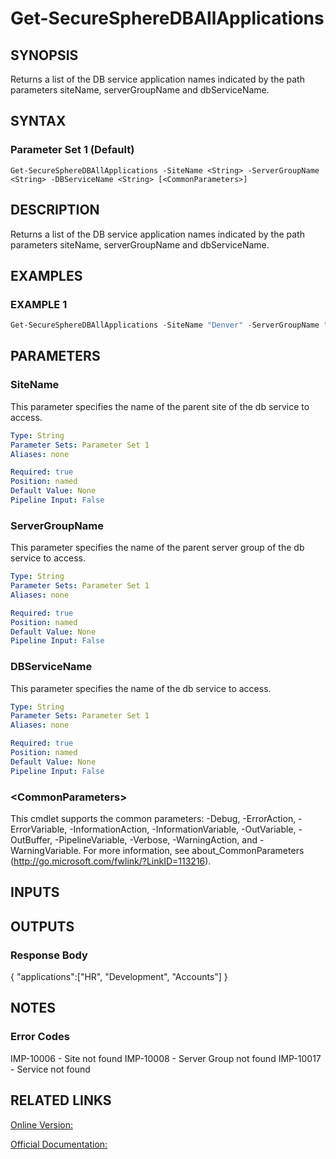 ﻿# Get-SecureSphereDBAllApplications

## SYNOPSIS
Returns a list of the DB service application names indicated by the path parameters siteName, serverGroupName and dbServiceName.

## SYNTAX

### Parameter Set 1 (Default)
```
Get-SecureSphereDBAllApplications -SiteName <String> -ServerGroupName <String> -DBServiceName <String> [<CommonParameters>]
```

## DESCRIPTION
Returns a list of the DB service application names indicated by the path parameters siteName, serverGroupName and dbServiceName.

## EXAMPLES

### EXAMPLE 1

```powershell
Get-SecureSphereDBAllApplications -SiteName "Denver" -ServerGroupName "HR-Prod" -DBServiceName "Payroll-Oracle9"
```

## PARAMETERS

### SiteName
This parameter specifies the name of the parent site of the db service to access.

```yaml
Type: String
Parameter Sets: Parameter Set 1
Aliases: none

Required: true
Position: named
Default Value: None
Pipeline Input: False
```

### ServerGroupName
This parameter specifies the name of the parent server group of the db service to access.

```yaml
Type: String
Parameter Sets: Parameter Set 1
Aliases: none

Required: true
Position: named
Default Value: None
Pipeline Input: False
```

### DBServiceName
This parameter specifies the name of the db service to access.

```yaml
Type: String
Parameter Sets: Parameter Set 1
Aliases: none

Required: true
Position: named
Default Value: None
Pipeline Input: False
```

### \<CommonParameters\>
This cmdlet supports the common parameters: -Debug, -ErrorAction, -ErrorVariable, -InformationAction, -InformationVariable, -OutVariable, -OutBuffer, -PipelineVariable, -Verbose, -WarningAction, and -WarningVariable. For more information, see about_CommonParameters (http://go.microsoft.com/fwlink/?LinkID=113216).

## INPUTS

## OUTPUTS

### Response Body
{
"applications":["HR", "Development", "Accounts"]
}

## NOTES

### Error Codes
IMP-10006 - Site not found
IMP-10008 - Server Group not found
IMP-10017 - Service not found

## RELATED LINKS

[Online Version:](https://github.com/akshinmustafayev/SecureSpherePS/tree/master/Documentation)

[Official Documentation:](https://docs.imperva.com/bundle/v13.6-api-reference-guide/page/61660.htm)




